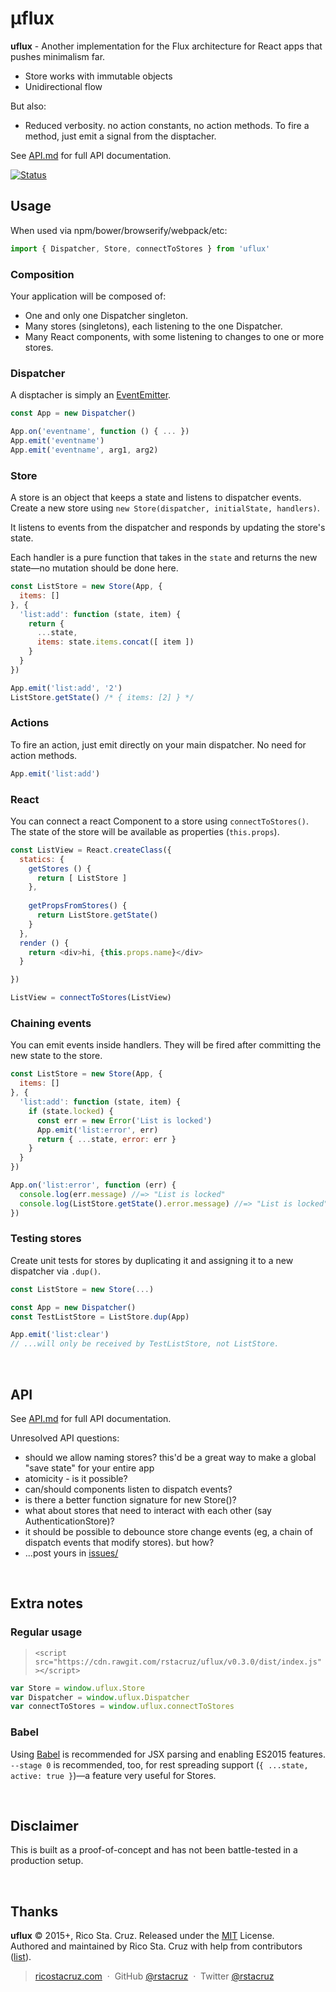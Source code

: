# μflux

**uflux** - Another implementation for the Flux architecture for React apps that pushes minimalism far.

* Store works with immutable objects
* Unidirectional flow

But also:

* Reduced verbosity. no action constants, no action methods. To fire a method, just emit a signal from the disptacher.

See [API.md](API.md) for full API documentation.

[![Status](https://travis-ci.org/rstacruz/uflux.svg?branch=master)](https://travis-ci.org/rstacruz/uflux "See test builds")

## Usage

When used via npm/bower/browserify/webpack/etc:

```js
import { Dispatcher, Store, connectToStores } from 'uflux'
```

### Composition

Your application will be composed of:

* One and only one Dispatcher singleton.
* Many stores (singletons), each listening to the one Dispatcher.
* Many React components, with some listening to changes to one or more stores.

### Dispatcher

A disptacher is simply an [EventEmitter].

```js
const App = new Dispatcher()

App.on('eventname', function () { ... })
App.emit('eventname')
App.emit('eventname', arg1, arg2)
```

[EventEmitter]: http://devdocs.io/iojs/events#events_class_events_eventemitter

### Store

A store is an object that keeps a state and listens to dispatcher events.
Create a new store using `new Store(dispatcher, initialState, handlers)`.

It listens to events from the dispatcher and responds by updating the store's state.

Each handler is a pure function that takes in the `state` and returns the new
state—no mutation should be done here.

```js
const ListStore = new Store(App, {
  items: []
}, {
  'list:add': function (state, item) {
    return {
      ...state,
      items: state.items.concat([ item ])
    }
  }
})

App.emit('list:add', '2')
ListStore.getState() /* { items: [2] } */
```

### Actions

To fire an action, just emit directly on your main dispatcher. No need for action methods.

```js
App.emit('list:add')
```

### React

You can connect a react Component to a store using `connectToStores()`. The
state of the store will be available as properties (`this.props`).

```js
const ListView = React.createClass({
  statics: {
    getStores () {
      return [ ListStore ]
    },
 
    getPropsFromStores() {
      return ListStore.getState()
    }
  },
  render () {
    return <div>hi, {this.props.name}</div>
  }

})

ListView = connectToStores(ListView)
```

### Chaining events

You can emit events inside handlers. They will be fired after committing the new state to the store.

```js
const ListStore = new Store(App, {
  items: []
}, {
  'list:add': function (state, item) {
    if (state.locked) {
      const err = new Error('List is locked')
      App.emit('list:error', err)
      return { ...state, error: err }
    }
  }
})

App.on('list:error', function (err) {
  console.log(err.message) //=> "List is locked"
  console.log(ListStore.getState().error.message) //=> "List is locked"
})
```

### Testing stores

Create unit tests for stores by duplicating it and assigning it to a new dispatcher via `.dup()`.

```js
const ListStore = new Store(...)

const App = new Dispatcher()
const TestListStore = ListStore.dup(App)

App.emit('list:clear')
// ...will only be received by TestListStore, not ListStore.
```

<br>

## API

See [API.md](API.md) for full API documentation.

Unresolved API questions:

 * should we allow naming stores? this'd be a great way to make a global "save state" for your entire app
 * atomicity - is it possible?
 * can/should components listen to dispatch events?
 * is there a better function signature for new Store()?
 * what about stores that need to interact with each other (say AuthenticationStore)?
 * it should be possible to debounce store change events (eg, a chain of dispatch events that modify stores). but how?
 * ...post yours in [issues/](issues/)

<br>

## Extra notes

### Regular usage

> [](#version) `<script src="https://cdn.rawgit.com/rstacruz/uflux/v0.3.0/dist/index.js"></script>`

```js
var Store = window.uflux.Store
var Dispatcher = window.uflux.Dispatcher
var connectToStores = window.uflux.connectToStores
```

### Babel

Using [Babel] is recommended for JSX parsing and enabling ES2015 features.
`--stage 0` is recommended, too, for rest spreading support (`{ ...state, active:
  true }`)—a feature very useful for Stores.

[Babel]: https://babeljs.io

<br>

## Disclaimer

This is built as a proof-of-concept and has not been battle-tested in a production setup.

<br>

## Thanks

**uflux** © 2015+, Rico Sta. Cruz. Released under the [MIT] License.<br>
Authored and maintained by Rico Sta. Cruz with help from contributors ([list][contributors]).

> [ricostacruz.com](http://ricostacruz.com) &nbsp;&middot;&nbsp;
> GitHub [@rstacruz](https://github.com/rstacruz) &nbsp;&middot;&nbsp;
> Twitter [@rstacruz](https://twitter.com/rstacruz)

[MIT]: http://mit-license.org/
[contributors]: http://github.com/rstacruz/uflux/contributors
